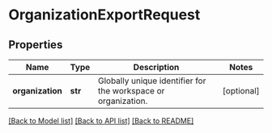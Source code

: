 # OrganizationExportRequest

## Properties
Name | Type | Description | Notes
------------ | ------------- | ------------- | -------------
**organization** | **str** | Globally unique identifier for the workspace or organization. | [optional] 

[[Back to Model list]](../README.md#documentation-for-models) [[Back to API list]](../README.md#documentation-for-api-endpoints) [[Back to README]](../README.md)

